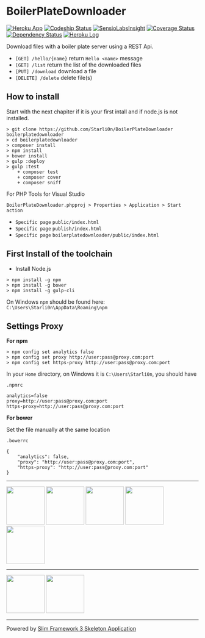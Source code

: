 # BoilerPlateDownloader

[![Heroku App](https://heroku-badge.herokuapp.com/?app=boilerplatedownloader)](https://boilerplatedownloader.herokuapp.com)
[![Codeship Status](https://codeship.com/projects/5c379690-4b5e-0134-e294-3eedfb4d574d/status?branch=master)](https://codeship.com/projects/169900)
[![SensioLabsInsight](https://insight.sensiolabs.com/projects/f4f3457a-524b-434b-aa0d-7efc5dd5498b/mini.png)](https://insight.sensiolabs.com/projects/f4f3457a-524b-434b-aa0d-7efc5dd5498b)
[![Coverage Status](https://coveralls.io/repos/github/Starli0n/BoilerPlateDownloader/badge.svg?branch=master)](https://coveralls.io/github/Starli0n/BoilerPlateDownloader?branch=master)
[![Dependency Status](https://www.versioneye.com/user/projects/57c43069968d640039516a23/badge.svg?style=flat)](https://www.versioneye.com/user/projects/57c43069968d640039516a23)
[![Heroku Log](https://img.shields.io/badge/heroku-log-blue.svg)](https://dashboard.heroku.com/apps/boilerplatedownloader)

Download files with a boiler plate server using a REST Api.

* `[GET] /hello/{name}` return `Hello <name>` message
* `[GET] /list` return the list of the downloaded files
* `[PUT] /download` download a file
* `[DELETE] /delete` delete file(s)

## How to install

Start with the next chapiter if it is your first intall and if node.js is not installed.

```
> git clone https://github.com/Starli0n/BoilerPlateDownloader boilerplatedownloader
> cd boilerplatedownloader
> composer install
> npm install
> bower install
> gulp :deploy
> gulp :test
	+ composer test
	+ composer cover
	+ composer sniff
```

For PHP Tools for Visual Studio

`BoilerPlateDownloader.phpproj > Properties > Application > Start action`

* `Specific page` `public/index.html`
* `Specific page` `publish/index.html`
* `Specific page` `boilerplatedownloader/public/index.html`


## First Install of the toolchain

* Install Node.js
````
> npm install -g npm
> npm install -g bower
> npm install -g gulp-cli
````

On Windows `npm` should be found here:
`C:\Users\Starli0n\AppData\Roaming\npm`


## Settings Proxy

**For npm**

````
> npm config set analytics false
> npm config set proxy http://user:pass@proxy.com:port
> npm config set https-proxy http://user:pass@proxy.com:port
````

In your `Home` directory, on Windows it is `C:\Users\Starli0n`, you should have


`.npmrc`
````
analytics=false
proxy=http://user:pass@proxy.com:port
https-proxy=http://user:pass@proxy.com:port

````

**For bower**

Set the file manually at the same location

`.bowerrc`
````
{
    "analytics": false,
    "proxy": "http://user:pass@proxy.com:port",
    "https-proxy": "http://user:pass@proxy.com:port"
}
````


---

<a href="https://jquery.com"><img src="https://upload.wikimedia.org/wikipedia/en/thumb/9/9e/JQuery_logo.svg/220px-JQuery_logo.svg.png" width="100"></a>
<a href="https://nodejs.org"><img src="https://nodejs.org/static/images/logos/nodejs-new-pantone-black.png" width="100"></a>
<a href="https://www.npmjs.com"><img src="https://raw.githubusercontent.com/npm/logos/master/%22npm%22%20lockup/npm-logo-simplifed-with-white-space.png" width="100"></a>
<a href="https://bower.io"><img src="https://bower.io/img/bower-logo.svg" width="100"></a>
<a href="http://gulpjs.com"><img src="https://pbs.twimg.com/profile_images/417078109075034112/iruTC031_400x400.png" width="100"></a>

---

<a href="http://www.slimframework.com"><img src="https://d21ii91i3y6o6h.cloudfront.net/gallery_images/from_proof/11889/small/1461439198/slim-framework-sticker.png" width="100"></a>
<a href="https://getcomposer.org"><img src="https://getcomposer.org/img/logo-composer-transparent2.png" width="100"></a>

---

Powered by [Slim Framework 3 Skeleton Application](https://github.com/slimphp/Slim-Skeleton)
